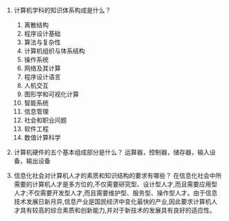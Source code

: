 1. 计算机学科的知识体系构成是什么？
   1. 离散结构
   2. 程序设计基础
   3. 算法与复杂性
   4. 计算机组织与体系结构
   5. 操作系统
   6. 网络及其计算
   7. 程序设计语言
   8. 人机交互
   9. 图形学和可视化计算
   10. 智能系统
   11. 信息管理
   12. 社会和职业问题
   13. 软件工程
   14. 数值计算科学

2. 计算机硬件的五个基本组成部分是什么？
    运算器，控制器，储存器，输入设备，输出设备

3. 信息化社会对计算机人才的素质和知识结构的要求有哪些？
   在信息化社会中所需要的计算机人才是多方位的,不仅需要研究型、设计型人才,而且需要应用型人才;不仅需要开发型人才,而且需要维护型、服务型、操作型人才。由于信息技术发展日新月异,信息产业是国民经济中变化最快的产业,因此要求计算机人才具有较高的综合素质和创新能力,并对于新技术的发展具有良好的适应性。
